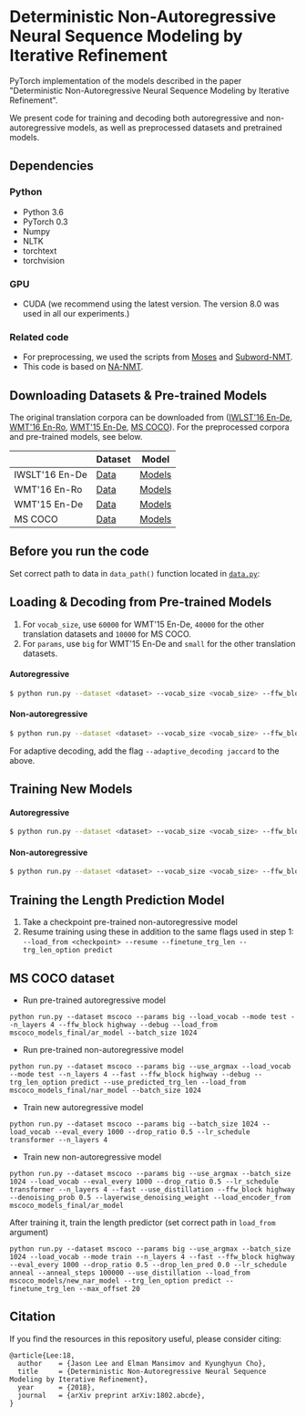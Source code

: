 Deterministic Non-Autoregressive Neural Sequence Modeling by Iterative Refinement
==================================
PyTorch implementation of the models described in the paper "Deterministic Non-Autoregressive Neural Sequence Modeling by Iterative Refinement".

We present code for training and decoding both autoregressive and non-autoregressive models, as well as preprocessed datasets and pretrained models.

Dependencies
------------------
### Python
* Python 3.6
* PyTorch 0.3
* Numpy
* NLTK
* torchtext
* torchvision

### GPU
* CUDA (we recommend using the latest version. The version 8.0 was used in all our experiments.)

### Related code
* For preprocessing, we used the scripts from [Moses](https://github.com/moses-smt/mosesdecoder "Moses") and [Subword-NMT](https://github.com/rsennrich/subword-nmt "Subword-NMT").
* This code is based on [NA-NMT](https://github.com/MultiPath/NA-NMT "NA-NMT").

Downloading Datasets & Pre-trained Models
------------------
The original translation corpora can be downloaded from ([IWLST'16 En-De](https://wit3.fbk.eu/), [WMT'16 En-Ro](http://www.statmt.org/wmt16/translation-task.html), [WMT'15 En-De](http://www.statmt.org/wmt15/translation-task.html), [MS COCO](http://cocodataset.org/#home)). For the preprocessed corpora and pre-trained models, see below.

| | Dataset | Model |
| -------------      | --- | -------------  |
| IWSLT'16 En-De     | [Data](https://drive.google.com/file/d/1m7dZqEXHWPYcre6xxsFwFLrb9CRCZGmn/view?usp=sharing) | [Models](https://drive.google.com/open?id=1N8tfU5ttnov2jWk3-PHVMJClQA0pKXoN) |
| WMT'16 En-Ro       | [Data](https://drive.google.com/file/d/1YrAwCEuktG-iDVxtEW-FE72uFTLc5QMl/view?usp=sharing) | [Models](https://drive.google.com/open?id=1qHSkrmTgj5c4U54zJZomdXQ_YUbhhfVi) |
| WMT'15 En-De       | [Data](https://drive.google.com/file/d/1Q5-54S34HgC36IxJEZLwduKKW_EXZHWb/view?usp=sharing) | [Models](https://drive.google.com/open?id=1TJobn-RNxMDNLBqgglAmhA5vV1kpCebf) |
| MS COCO            | [Data](https://drive.google.com/open?id=10RJbEb71CQZzaPtvS__KS50Fi5SrHHTN) | [Models](https://drive.google.com/open?id=1hqT9Hf8nGlWP9pqyAg4KRDR1QfDCvW4z) |

Before you run the code
------------------
Set correct path to data in `data_path()` function located in [`data.py`](https://github.com/jasonleeinf/non-auto-decoding/blob/96f7765399133c79ad4d23768dd530ee3eb07990/data.py#L44): 

Loading & Decoding from Pre-trained Models
------------------
1. For `vocab_size`, use `60000` for WMT'15 En-De, `40000` for the other translation datasets and `10000` for MS COCO.
2. For `params`, use `big` for WMT'15 En-De and `small` for the other translation datasets.

#### Autoregressive
```bash
$ python run.py --dataset <dataset> --vocab_size <vocab_size> --ffw_block highway --params <params> --lr_schedule anneal --mode test --debug --load_from <checkpoint>
```

#### Non-autoregressive
```bash
$ python run.py --dataset <dataset> --vocab_size <vocab_size> --ffw_block highway --params <params> --lr_schedule anneal --fast --valid_repeat_dec 20 --use_argmax --next_dec_input both --mode test --remove_repeats --debug --trg_len_option predict --use_predicted_trg_len --load_from <checkpoint>
```

For adaptive decoding, add the flag `--adaptive_decoding jaccard` to the above.

Training New Models
------------------

#### Autoregressive
```bash
$ python run.py --dataset <dataset> --vocab_size <vocab_size> --ffw_block highway --params <params> --lr_schedule anneal
```

#### Non-autoregressive
```bash
$ python run.py --dataset <dataset> --vocab_size <vocab_size> --ffw_block highway --params <params> --lr_schedule anneal --fast --valid_repeat_dec 8 --use_argmax --next_dec_input both --denoising_prob --layerwise_denoising_weight --use_distillation
```

Training the Length Prediction Model
------------------
1. Take a checkpoint pre-trained non-autoregressive model
2. Resume training using these in addition to the same flags used in step 1: `--load_from <checkpoint> --resume --finetune_trg_len --trg_len_option predict`

MS COCO dataset
------------------

* Run pre-trained autoregressive model

```
python run.py --dataset mscoco --params big --load_vocab --mode test --n_layers 4 --ffw_block highway --debug --load_from mscoco_models_final/ar_model --batch_size 1024
```

* Run pre-trained non-autoregressive model

```
python run.py --dataset mscoco --params big --use_argmax --load_vocab --mode test --n_layers 4 --fast --ffw_block highway --debug --trg_len_option predict --use_predicted_trg_len --load_from mscoco_models_final/nar_model --batch_size 1024
```

* Train new autoregressive model

```
python run.py --dataset mscoco --params big --batch_size 1024 --load_vocab --eval_every 1000 --drop_ratio 0.5 --lr_schedule transformer --n_layers 4
```

* Train new non-autoregressive model

```
python run.py --dataset mscoco --params big --use_argmax --batch_size 1024 --load_vocab --eval_every 1000 --drop_ratio 0.5 --lr_schedule transformer --n_layers 4 --fast --use_distillation --ffw_block highway --denoising_prob 0.5 --layerwise_denoising_weight --load_encoder_from mscoco_models_final/ar_model
```

After training it, train the length predictor (set correct path in `load_from` argument)

```
python run.py --dataset mscoco --params big --use_argmax --batch_size 1024 --load_vocab --mode train --n_layers 4 --fast --ffw_block highway --eval_every 1000 --drop_ratio 0.5 --drop_len_pred 0.0 --lr_schedule anneal --anneal_steps 100000 --use_distillation --load_from mscoco_models/new_nar_model --trg_len_option predict --finetune_trg_len --max_offset 20
```

Citation
------------------
If you find the resources in this repository useful, please consider citing:
```
@article{Lee:18,
  author    = {Jason Lee and Elman Mansimov and Kyunghyun Cho},
  title     = {Deterministic Non-Autoregressive Neural Sequence Modeling by Iterative Refinement},
  year      = {2018},
  journal   = {arXiv preprint arXiv:1802.abcde},
}
```
